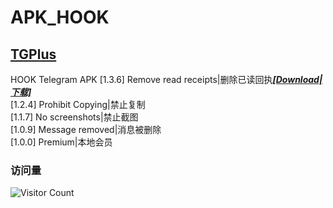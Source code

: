 # APK_HOOK   
## [TGPlus](https://github.com/Eoyz369/APK_HOOK/tree/main/TGPlus)   
HOOK Telegram APK
[1.3.6] Remove read receipts|删除已读回执[***[Download|下载]***](https://github.com/Eoyz369/APK_HOOK/releases/tag/TGPlus)   
[1.2.4] Prohibit Copying|禁止复制   
[1.1.7] No screenshots|禁止截图  
[1.0.9] Message removed|消息被删除   
[1.0.0] Premium|本地会员   


### 访问量
![Visitor Count](https://profile-counter.glitch.me/APK_HOOK/count.svg)


